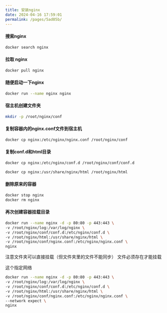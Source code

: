 ```yaml
---
title: 安装nginx
date: 2024-04-16 17:59:01
permalink: /pages/5ad05b/
---
```

#### 搜索nginx

```bash
docker search nginx
```

#### 拉取 nginx

```bash
docker pull nginx
```

#### 随便启动一下nginx

```bash
docker run --name nginx nginx
```

#### 宿主机创建文件夹

```bash
mkdir -p /root/nginx/conf
```

#### 复制容器内的nginx.conf文件到宿主机

```bash
docker cp nginx:/etc/nginx/nginx.conf /root/nginx/conf
```

#### 复制conf.d和html目录

```bash
docker cp nginx:/etc/nginx/conf.d /root/nginx/conf/conf.d
```

```bash
docker cp nginx:/usr/share/nginx/html /root/nginx/html
```

#### 删除原来的容器

```bash
docker stop nginx
docker rm nginx
```

#### 再次创建容器挂载目录

```bash
docker run --name nginx -d -p 80:80 -p 443:443 \
-v /root/nginx/log:/var/log/nginx \
-v /root/nginx/conf/conf.d:/etc/nginx/conf.d \
-v /root/nginx/html:/usr/share/nginx/html \
-v /root/nginx/conf/nginx.conf:/etc/nginx/nginx.conf \
nginx

```

注意文件夹可以直接挂载（但文件夹里的文件不能同步）  文件必须存在才能挂载



这个指定网络

```bash
docker run --name nginx -d -p 80:80 -p 443:443 \
-v /root/nginx/log:/var/log/nginx \
-v /root/nginx/conf/conf.d:/etc/nginx/conf.d \
-v /root/nginx/html:/usr/share/nginx/html \
-v /root/nginx/conf/nginx.conf:/etc/nginx/nginx.conf \
--network expect \
nginx
```

